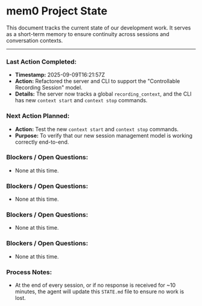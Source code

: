 # mem0 Project State

This document tracks the current state of our development work. It serves as a short-term memory to ensure continuity across sessions and conversation contexts.

---

### Last Action Completed:

*   **Timestamp:** 2025-09-09T16:21:57Z
*   **Action:** Refactored the server and CLI to support the "Controllable Recording Session" model.
*   **Details:** The server now tracks a global `recording_context`, and the CLI has new `context start` and `context stop` commands.

### Next Action Planned:

*   **Action:** Test the new `context start` and `context stop` commands.
*   **Purpose:** To verify that our new session management model is working correctly end-to-end.

### Blockers / Open Questions:

*   None at this time.

### Blockers / Open Questions:

*   None at this time.

### Blockers / Open Questions:

*   None at this time.

### Blockers / Open Questions:

*   None at this time.

### Process Notes:

*   At the end of every session, or if no response is received for ~10 minutes, the agent will update this `STATE.md` file to ensure no work is lost.

